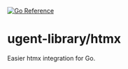 [![Go Reference](https://pkg.go.dev/badge/github.com/ugent-library/htmx.svg)](https://pkg.go.dev/github.com/ugent-library/htmx)

# ugent-library/htmx

Easier htmx integration for Go.
